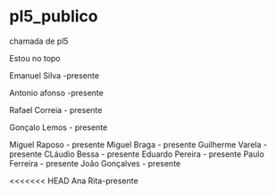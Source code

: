 # pl5_publico
chamada de pl5


Estou no topo

Emanuel Silva -presente


Antonio afonso -presente

Rafael Correia - presente

Gonçalo Lemos - presente

Miguel Raposo - presente
Miguel Braga - presente
Guilherme Varela - presente
CLáudio Bessa - presente
Eduardo Pereira - presente
Paulo Ferreira - presente
João Gonçalves - presente

<<<<<<< HEAD
Ana Rita-presente


